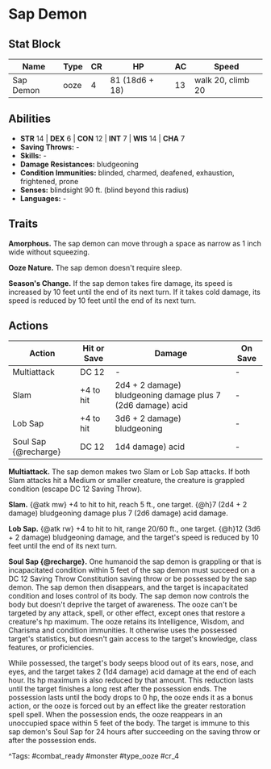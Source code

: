 # Sap Demon

## Stat Block

| Name | Type | CR | HP | AC | Speed |
|------|------|----|----|----|-------|
| Sap Demon | ooze | 4 | 81 (18d6 + 18) | 13 | walk 20, climb 20 |

## Abilities

- **STR** 14 | **DEX** 6 | **CON** 12 | **INT** 7 | **WIS** 14 | **CHA** 7
- **Saving Throws:** -  
- **Skills:** -  
- **Damage Resistances:** bludgeoning  
- **Condition Immunities:** blinded, charmed, deafened, exhaustion, frightened, prone  
- **Senses:** blindsight 90 ft. (blind beyond this radius)  
- **Languages:** -

## Traits

**Amorphous.** The sap demon can move through a space as narrow as 1 inch wide without squeezing.

**Ooze Nature.** The sap demon doesn't require sleep.

**Season's Change.** If the sap demon takes fire damage, its speed is increased by 10 feet until the end of its next turn. If it takes cold damage, its speed is reduced by 10 feet until the end of its next turn.


## Actions

| Action | Hit or Save | Damage | On Save |
|--------|--------------|--------|----------|
| Multiattack | DC 12 | - | - |
| Slam | +4 to hit | 2d4 + 2 damage) bludgeoning damage plus 7 (2d6 damage) acid | - |
| Lob Sap | +4 to hit | 3d6 + 2 damage) bludgeoning | - |
| Soul Sap {@recharge} | DC 12 | 1d4 damage) acid | - |

**Multiattack.** The sap demon makes two Slam or Lob Sap attacks. If both Slam attacks hit a Medium or smaller creature, the creature is grappled condition (escape DC 12 Saving Throw).

**Slam.** {@atk mw} +4 to hit to hit, reach 5 ft., one target. {@h}7 (2d4 + 2 damage) bludgeoning damage plus 7 (2d6 damage) acid damage.

**Lob Sap.** {@atk rw} +4 to hit to hit, range 20/60 ft., one target. {@h}12 (3d6 + 2 damage) bludgeoning damage, and the target's speed is reduced by 10 feet until the end of its next turn.

**Soul Sap {@recharge}.** One humanoid the sap demon is grappling or that is incapacitated condition within 5 feet of the sap demon must succeed on a DC 12 Saving Throw Constitution saving throw or be possessed by the sap demon. The sap demon then disappears, and the target is incapacitated condition and loses control of its body. The sap demon now controls the body but doesn't deprive the target of awareness. The ooze can't be targeted by any attack, spell, or other effect, except ones that restore a creature's hp maximum. The ooze retains its Intelligence, Wisdom, and Charisma and condition immunities. It otherwise uses the possessed target's statistics, but doesn't gain access to the target's knowledge, class features, or proficiencies.

While possessed, the target's body seeps blood out of its ears, nose, and eyes, and the target takes 2 (1d4 damage) acid damage at the end of each hour. Its hp maximum is also reduced by that amount. This reduction lasts until the target finishes a long rest after the possession ends. The possession lasts until the body drops to 0 hp, the ooze ends it as a bonus action, or the ooze is forced out by an effect like the greater restoration spell spell. When the possession ends, the ooze reappears in an unoccupied space within 5 feet of the body. The target is immune to this sap demon's Soul Sap for 24 hours after succeeding on the saving throw or after the possession ends.


^Tags: #combat_ready #monster #type_ooze #cr_4